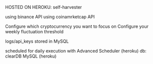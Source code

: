 HOSTED ON HEROKU: self-harvester

using binance API
using coinamrketcap API

Configure which cryptocurrency you want to focus on
Configure your weekly fluctuation threshold

logs/api_keys stored in MySQL

scheduled for daily execution with Advanced Scheduler (heroku)
db: clearDB MySQL (heroku)
